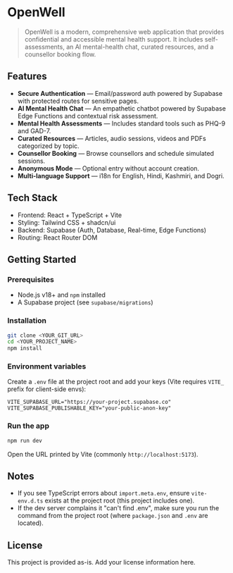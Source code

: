 # OpenWell

> OpenWell is a modern, comprehensive web application that provides confidential and accessible mental health support. It includes self-assessments, an AI mental-health chat, curated resources, and a counsellor booking flow.

## Features
- **Secure Authentication** — Email/password auth powered by Supabase with protected routes for sensitive pages.
- **AI Mental Health Chat** — An empathetic chatbot powered by Supabase Edge Functions and contextual risk assessment.
- **Mental Health Assessments** — Includes standard tools such as PHQ-9 and GAD-7.
- **Curated Resources** — Articles, audio sessions, videos and PDFs categorized by topic.
- **Counsellor Booking** — Browse counsellors and schedule simulated sessions.
- **Anonymous Mode** — Optional entry without account creation.
- **Multi-language Support** — i18n for English, Hindi, Kashmiri, and Dogri.

## Tech Stack
- Frontend: React + TypeScript + Vite
- Styling: Tailwind CSS + shadcn/ui
- Backend: Supabase (Auth, Database, Real-time, Edge Functions)
- Routing: React Router DOM

## Getting Started
### Prerequisites
- Node.js v18+ and `npm` installed
- A Supabase project (see `supabase/migrations`)

### Installation
```bash
git clone <YOUR_GIT_URL>
cd <YOUR_PROJECT_NAME>
npm install
```

### Environment variables
Create a `.env` file at the project root and add your keys (Vite requires `VITE_` prefix for client-side envs):

```env
VITE_SUPABASE_URL="https://your-project.supabase.co"
VITE_SUPABASE_PUBLISHABLE_KEY="your-public-anon-key"
```

### Run the app
```bash
npm run dev
```

Open the URL printed by Vite (commonly `http://localhost:5173`).

## Notes
- If you see TypeScript errors about `import.meta.env`, ensure `vite-env.d.ts` exists at the project root (this project includes one).
- If the dev server complains it "can't find .env", make sure you run the command from the project root (where `package.json` and `.env` are located).

## License
This project is provided as-is. Add your license information here.
